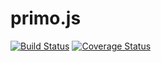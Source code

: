 # primo.js
[![Build Status](https://travis-ci.org/AgileAce/primo.js.png?branch=master)](https://travis-ci.org/AgileAce/primo.js)&nbsp;[![Coverage Status](https://coveralls.io/repos/AgileAce/primo.js/badge.png)](https://coveralls.io/r/AgileAce/primo.js)